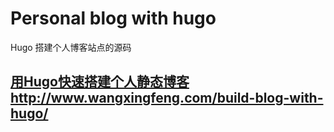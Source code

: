 #  Personal blog with hugo

Hugo 搭建个人博客站点的源码

## [用Hugo快速搭建个人静态博客 http://www.wangxingfeng.com/build-blog-with-hugo/ ](http://www.wangxingfeng.com/build-blog-with-hugo/)


